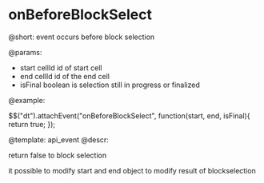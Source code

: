 onBeforeBlockSelect
=============

@short: event occurs before block selection
	

@params:

- start    cellId     id of start cell
- end      cellId     id of the end cell
- isFinal       boolean     is selection still in progress or finalized

@example:

$$("dt").attachEvent("onBeforeBlockSelect", function(start, end, isFinal){
    return true;
});

@template:	api_event
@descr:

return false to block selection

it possible to modify start and end object to modify result of blockselection
